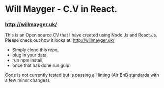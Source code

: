 # Will Mayger - C.V in React. #
### http://willmayger.uk/ ###

This is an Open source CV that I have created using Node.Js and React.Js.
Please check out how it looks at: http://willmayger.uk/

 - Simply clone this repo,
 - plug in your data,
 - run npm install,
 - once that has done run gulp!
 
 Code is not currently tested but Is passing all linting (Air BnB standards with a few minor changes).